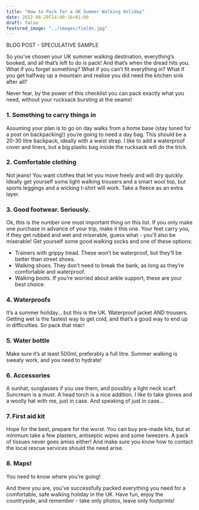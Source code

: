 ```yaml
---
title: "How to Pack for a UK Summer Walking Holiday"
date: 2022-08-29T14:00:16+01:00
draft: false
featured_image: "../images/fields.jpg"
---
```

BLOG POST - SPECULATIVE SAMPLE

So you’ve chosen your UK summer walking destination, everything’s booked, and all that’s left to do is pack! And that’s when the dread hits you. What if you forget something? What if you can’t fit everything in? What if you get halfway up a mountain and realise you did need the kitchen sink after all?

Never fear, by the power of this checklist you can pack exactly what you need, without your rucksack bursting at the seams!

### 1. Something to carry things in
Assuming your plan is to go on day walks from a home base (stay tuned for a post on backpacking!) you’re going to need a day bag. This should be a 20-30 litre backpack, ideally with a waist strap. I like to add a waterproof cover and liners, but a big plastic bag inside the rucksack will do the trick.

### 2. Comfortable clothing
Not jeans! You want clothes that let you move freely and will dry quickly. Ideally get yourself some light walking trousers and a smart wool top, but sports leggings and a wicking t-shirt will work. Take a fleece as an extra layer.

### 3. Good footwear. Seriously.
Ok, this is the number one most important thing on this list. If you only make one purchase in advance of your trip, make it this one. Your feet carry you, if they get rubbed and wet and miserable, guess what - you’ll also be miserable! Get yourself some good walking socks and one of these options:

- Trainers with grippy tread. These won’t be waterproof, but they’ll be better than street shoes.
- Walking shoes. They don’t need to break the bank, as long as they’re comfortable and waterproof.
- Walking boots. If you’re worried about ankle support, these are your best choice.

### 4. Waterproofs
It’s a summer holiday… but this is the UK. Waterproof jacket AND trousers. Getting wet is the fastest way to get cold, and that’s a good way to end up in difficulties. So pack that mac!

### 5. Water bottle
Make sure it’s at least 500ml, preferably a full litre. Summer walking is sweaty work, and you need to hydrate!

### 6. Accessories
A sunhat, sunglasses if you use them, and possibly a light neck scarf. Suncream is a must. A head torch is a nice addition. I like to take gloves and a woolly hat with me, just in case. And speaking of just in case…

### 7. First aid kit
Hope for the best, prepare for the worst. You can buy pre-made kits, but at minimum take a few plasters, antiseptic wipes and some tweezers. A pack of tissues never goes amiss either! And make sure you know how to contact the local rescue services should the need arise.

### 8. Maps!
You need to know where you’re going!

And there you are, you’ve successfully packed everything you need for a comfortable, safe walking holiday in the UK. Have fun, enjoy the countryside, and remember - take only photos, leave only footprints!